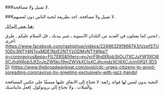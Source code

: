 ###لا تقبيل ولا مصافحة. 

###لا تقبيل ولا مصافحة. اجد بطريقة لتحية الناس دون لمسهم.

[هنا بعض البدائل:](https://twitter.com/figgyjam/status/1234659499169857536)

ـ انحني كما يفعلون في العديد من البلدان الآسيوية
ـ شير بيديك
ـ قل السلام عليكم
ـ طرق أخرى:(https://www.facebook.com/rashiphop/videos/224963291966743/UzpfSTU1ODc3NTY4NToxMDE1NzE2NTYzODMyNTY4Ng/?q=coronavirus&epa=FILTERS&filters=eyJycF9hdXRob3IiOiJ7XCJuYW1lXCI6XCJhdXRob3JfZnJpZW5kc19mZWVkXCIsXCJhcmdzXCI6XCJcIn0ifQ1:3D3D) 
(https://www.thebroadwaybeat.com/post/cdc-urges-citizens-to-avoid-spreading-coronavirus-by-greeting-exclusively-with-jazz-hands)

التحية بدون لمس لها فوائد رائعة: لا تحتاج إلى الاتفاق عليها مسبقًا على عكس المصافحة والقبلات ، ولا تحتاج إلى بروتوكول. إفعل مايناسبك.
